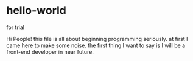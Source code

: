 # hello-world
for trial

Hi People!
    this file is all about beginning programming seriously.
     at first I came here to make some noise.
      the first thing I want to say is I will be a front-end developer in near future.
